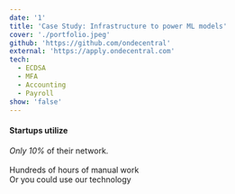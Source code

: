 ```yaml
---
date: '1'
title: 'Case Study: Infrastructure to power ML models'
cover: './portfolio.jpeg'
github: 'https://github.com/ondecentral'
external: 'https://apply.ondecentral.com'
tech:
  - ECDSA
  - MFA
  - Accounting
  - Payroll
show: 'false'
---
```


#### Startups utilize

_Only 10%_ of their network.<br/><br/>
Hundreds of hours of manual work<br/>
Or you could use our technology<br/>
